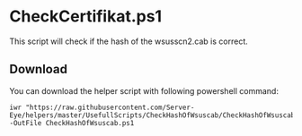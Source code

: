 # CheckCertifikat.ps1

This script will check if the hash of the wsusscn2.cab is correct.


## Download

You can download the helper script with following powershell command:
```
iwr "https://raw.githubusercontent.com/Server-Eye/helpers/master/UsefullScripts/CheckHashOfWsuscab/CheckHashOfWsuscab.ps1" -OutFile CheckHashOfWsuscab.ps1
```